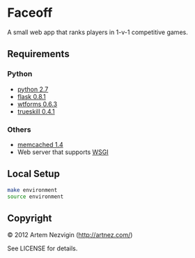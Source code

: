 Faceoff
=======

A small web app that ranks players in 1-v-1 competitive games.

Requirements
------------

### Python 

  - [python 2.7](http://python.org/)
  - [flask 0.8.1](http://flask.pocoo.org/)
  - [wtforms 0.6.3](http://wtforms.simplecodes.com/)
  - [trueskill 0.4.1](http://packages.python.org/trueskill/)

### Others

  - [memcached 1.4](http://memcached.org/)
  - Web server that supports [WSGI](http://www.wsgi.org/)

Local Setup
-----------

```bash
make environment
source environment
```

Copyright
---------

© 2012 Artem Nezvigin (<http://artnez.com/>)

See LICENSE for details.


